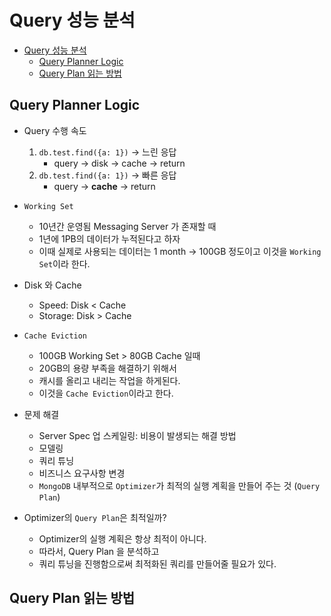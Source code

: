 # Query 성능 분석
- [Query 성능 분석](#query-성능-분석)
  - [Query Planner Logic](#query-planner-logic)
  - [Query Plan 읽는 방법](#query-plan-읽는-방법)

## Query Planner Logic
- Query 수행 속도
  1. `db.test.find({a: 1})` -> 느린 응답
      - query -> disk -> cache -> return 
  2. `db.test.find({a: 1})` -> 빠른 응답
      - query -> **cache** -> return

- `Working Set`
  - 10년간 운영됨 Messaging Server 가 존재할 때
  - 1년에 1PB의 데이터가 누적된다고 하자
  - 이때 실제로 사용되는 데이터는 1 month -> 100GB 정도이고 이것을 `Working Set`이라 한다.

- Disk 와 Cache
  - Speed: Disk < Cache
  - Storage: Disk > Cache

- `Cache Eviction`
  - 100GB Working Set > 80GB Cache 일때
  - 20GB의 용량 부족을 해결하기 위해서 
  - 캐시를 올리고 내리는 작업을 하게된다.
  - 이것을 `Cache Eviction`이라고 한다.

- 문제 해결
  - Server Spec 업 스케일링: 비용이 발생되는 해결 방법
  - 모델링
  - 쿼리 튜닝
  - 비즈니스 요구사항 변경
  - `MongoDB` 내부적으로 `Optimizer`가 최적의 실행 계획을 만들어 주는 것 (`Query Plan`)
  
- Optimizer의 `Query Plan`은 최적일까?
  - Optimizer의 실행 계획은 항상 최적이 아니다.
  - 따라서, Query Plan 을 분석하고
  - 쿼리 튜닝을 진행함으로써 최적화된 쿼리를 만들어줄 필요가 있다.

## Query Plan 읽는 방법

